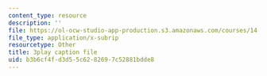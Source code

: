 ```yaml
---
content_type: resource
description: ''
file: https://ol-ocw-studio-app-production.s3.amazonaws.com/courses/14-13-psychology-and-economics-spring-2020/b3b6cf4fd3d55c6282697c52881bdde8_8WhNaFsFC8I.vtt
file_type: application/x-subrip
resourcetype: Other
title: 3play caption file
uid: b3b6cf4f-d3d5-5c62-8269-7c52881bdde8
---
```

